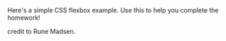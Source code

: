 Here's a simple CSS flexbox example. Use this to help you complete the homework!

credit to Rune Madsen.
